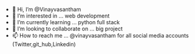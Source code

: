 - 👋 Hi, I’m @Vinayvasantham
- 👀 I’m interested in ... web development
- 🌱 I’m currently learning ... python full stack
- 💞️ I’m looking to collaborate on ... big project
- 📫 How to reach me ... @vinayvasantham for all social media accounts (Twitter,git_hub,Linkedin)

<!---
Vinayvasantham/Vinayvasantham is a ✨ special ✨ repository because its `README.md` (this file) appears on your GitHub profile.
You can click the Preview link to take a look at your changes.
--->
